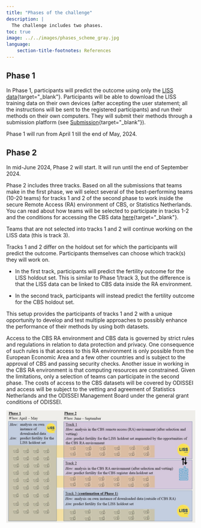 ```yaml
---
title: "Phases of the challenge"
description: |
  The challenge includes two phases.
toc: true
image: ../../images/phases_scheme_gray.jpg
language: 
    section-title-footnotes: References
---
```



## Phase 1  

In Phase 1, participants will predict the outcome using only the [LISS data](/details/overview/2data.md){target="_blank"}. Participants will be able to download the LISS training data on their own devices (after accepting the user statement; all the instructions will be sent to the registered participants) and run their methods on their own computers. They will submit their methods through a submission platform (see [Submission](/details/overview/4submission_evaluation_winners.md){target="_blank"}). 

Phase 1 will run from April 1 till the end of May, 2024.     


## Phase 2  

In mid-June 2024, Phase 2 will start. It will run until the end of September 2024.  

Phase 2 includes three tracks. Based on all the submissions that teams make in the first phase, we will select several of the best-performing teams (10-20 teams) for tracks 1 and 2 of the second phase to work inside the secure Remote Access (RA) environment of CBS, or Statistics Netherlands. You can read about how teams will be selected to participate in tracks 1-2 and the conditions for accessing the CBS data [here](/details/overview/4submission_evaluation_winners.md){target="_blank"}.  

Teams that are not selected into tracks 1 and 2 will continue working on the LISS data (this is track 3).  

Tracks 1 and 2 differ on the holdout set for which the participants will predict the outcome. Participants themselves can choose which track(s) they will work on.  

- In the first track, participants will predict the fertility outcome for the LISS holdout set. This is similar to Phase 1/track 3, but the difference is that the LISS data can be linked to CBS data inside the RA environment.  

- In the second track, participants will instead predict the fertility outcome for the CBS holdout set.  

This setup provides the participants of tracks 1 and 2 with a unique opportunity to develop and test multiple approaches to possibly enhance the performance of their methods by using both datasets.   

Access to the CBS RA environment and CBS data is governed by strict rules and regulations in relation to data protection and privacy. One consequence of such rules is that access to this RA environment is only possible from the European Economic Area and a few other countries and is subject to the approval of CBS and passing security checks. Another issue in working in the CBS RA environment is that computing resources are constrained. Given the limitations, only a selection of teams can participate in the second phase. The costs of access to the CBS datasets will be covered by ODISSEI and access will be subject to the vetting and agreement of Statistics Netherlands and the ODISSEI Management Board under the general grant conditions of ODISSEI.  



![](/images/phases_scheme_gray.jpg)
